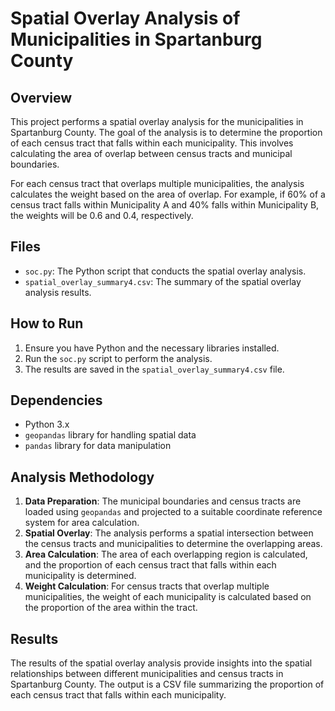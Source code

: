 
# Spatial Overlay Analysis of Municipalities in Spartanburg County

## Overview
This project performs a spatial overlay analysis for the municipalities in Spartanburg County. The goal of the analysis is to determine the proportion of each census tract that falls within each municipality. This involves calculating the area of overlap between census tracts and municipal boundaries.

For each census tract that overlaps multiple municipalities, the analysis calculates the weight based on the area of overlap. For example, if 60% of a census tract falls within Municipality A and 40% falls within Municipality B, the weights will be 0.6 and 0.4, respectively.

## Files
- `soc.py`: The Python script that conducts the spatial overlay analysis.
- `spatial_overlay_summary4.csv`: The summary of the spatial overlay analysis results.

## How to Run
1. Ensure you have Python and the necessary libraries installed.
2. Run the `soc.py` script to perform the analysis.
3. The results are saved in the `spatial_overlay_summary4.csv` file.

## Dependencies
- Python 3.x
- `geopandas` library for handling spatial data
- `pandas` library for data manipulation

## Analysis Methodology
1. **Data Preparation**: The municipal boundaries and census tracts are loaded using `geopandas` and projected to a suitable coordinate reference system for area calculation.
2. **Spatial Overlay**: The analysis performs a spatial intersection between the census tracts and municipalities to determine the overlapping areas.
3. **Area Calculation**: The area of each overlapping region is calculated, and the proportion of each census tract that falls within each municipality is determined.
4. **Weight Calculation**: For census tracts that overlap multiple municipalities, the weight of each municipality is calculated based on the proportion of the area within the tract.

## Results
The results of the spatial overlay analysis provide insights into the spatial relationships between different municipalities and census tracts in Spartanburg County. The output is a CSV file summarizing the proportion of each census tract that falls within each municipality.




